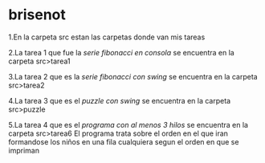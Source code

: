 # brisenot 
1.En la carpeta src estan las carpetas donde van mis tareas 


2.La tarea 1 que fue la *serie fibonacci en consola* se encuentra en la carpeta src>tarea1

3.La tarea 2 que es la *serie fibonacci con swing* se encuentra en la carpeta src>tarea2

4.La tarea 3 que es el *puzzle con swing* se encuentra en la carpeta src>puzzle

5.La tarea 4 que es el *programa con al menos 3 hilos* se encuentra en la carpeta src>tarea6
El programa trata sobre el orden en el que iran formandose los niños en una fila cualquiera segun el orden en que se impriman 
